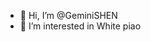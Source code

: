 - 👋 Hi, I’m @GeminiSHEN
- 👀 I’m interested in White piao


<!---
GeminiSHEN/GeminiSHEN is a ✨ special ✨ repository because its `README.md` (this file) appears on your GitHub profile.
You can click the Preview link to take a look at your changes.
--->
